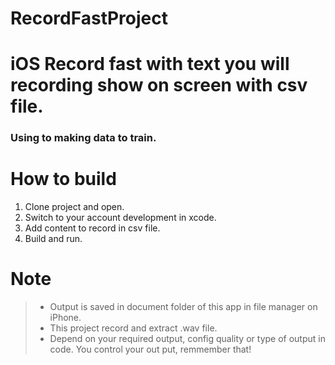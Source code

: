 # RecordFastProject
# iOS Record fast with text you will recording show on screen with csv file.
### Using to making data to train.

# How to build
1. Clone project and open.
2. Switch to your account development in xcode. 
3. Add content to record in csv file.
4. Build and run.

# Note
> + Output is saved in document folder of this app in file manager on iPhone.
> + This project record and extract .wav file.
> + Depend on your required output, config quality or type of output in code. You control your out put, remmember that!
